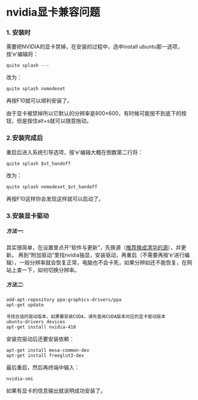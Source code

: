 # nvidia显卡兼容问题

### 1. 安装时

需要把NVIDIA的显卡禁掉，在安装的过程中，选中install ubuntu那一选项，按‘e'编辑将：

    quite splash ---

改为：

    quite splash nomodeset

再按F10就可以顺利安装了。

由于显卡被禁掉所以它默认的分辨率是800×600，有时候可能按不到底下的按钮，但是按住alt+s就可以随意拖动。


### 2.安装完成后

重启后进入系统引导选项，按’e'编辑大概在倒数第二行将：

    quite splash $vt_handoff

改为：

    quite splash nomodeset_$vt_handoff

再按F10这样你会发现这样就可以启动了。

### 3.安装显卡驱动

##### 方法一:

其实很简单，在设置里点开“软件与更新”，先换源（[推荐换成清华的源](https://mirrors.tuna.tsinghua.edu.cn/help/ubuntu/)），并更新。
再到“附加驱动”里找nvidia独显，安装驱动，再重启（不需要再按‘e’进行编辑），一般分辨率就会恢复正常，电脑也不会卡死，如果分辨如还不能恢复，在网站上查一下，如何切换分辨率。

##### 方法二:

    add-apt-repository ppa:graphics-drivers/ppa
    apt-get update
    
    寻找合适的驱动版本，如果要安装CUDA，请先查阅CUDA版本对应的显卡驱动版本
    ubuntu-drivers devices
    apt-get install nvidia-410
    
安装完驱动后还要安装依赖：

    apt-get install mesa-common-dev
    apt-get install freeglut3-dev

最后重启，然后再终端中输入：

    nvidia-smi

如果有显卡的信息输出就说明成功安装了。

    
    

